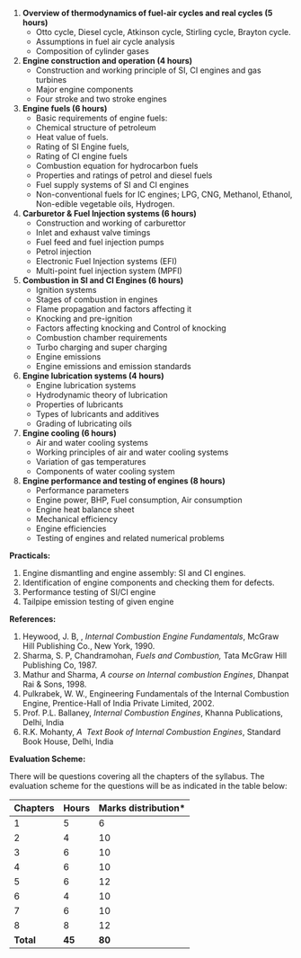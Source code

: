 1. **Overview of thermodynamics of fuel-air cycles and real cycles (5 hours)**
    * Otto cycle, Diesel cycle, Atkinson cycle, Stirling cycle, Brayton cycle.
    * Assumptions in fuel air cycle analysis
    * Composition of cylinder gases
2. **Engine construction and operation (4 hours)**
    * Construction and working principle of SI, CI engines and gas turbines 
    * Major engine components
    * Four stroke and two stroke engines
3. **Engine fuels (6 hours)**
    * Basic requirements of engine fuels:
    * Chemical structure of petroleum
    * Heat value of fuels.
    * Rating of SI Engine fuels,
    * Rating of CI engine fuels
    * Combustion equation for hydrocarbon fuels 
    * Properties and ratings of petrol and diesel fuels
    * Fuel supply systems of SI and CI engines
    * Non-conventional fuels for IC engines; LPG, CNG, Methanol, Ethanol, Non-edible vegetable oils, Hydrogen.
4. **Carburetor & Fuel Injection systems (6 hours)**
    * Construction and working of carburettor
    * Inlet and exhaust valve timings
    * Fuel feed and fuel injection pumps
    * Petrol injection
    * Electronic Fuel Injection systems (EFI)
    * Multi-point fuel injection system (MPFI)
5. **Combustion in SI and CI Engines (6 hours)**
    * Ignition systems
    * Stages of combustion in engines
    * Flame propagation and factors affecting it
    * Knocking and pre-ignition
    * Factors affecting knocking and Control of knocking
    * Combustion chamber requirements
    * Turbo charging and super charging
    * Engine emissions
    * Engine emissions and emission standards
6. **Engine lubrication systems (4 hours)** 
    * Engine lubrication systems
    * Hydrodynamic theory of lubrication
    * Properties of lubricants
    * Types of lubricants and additives
    * Grading of lubricating oils
7. **Engine cooling (6 hours)**
    * Air and water cooling systems
    * Working principles of air and water cooling systems
    * Variation of gas temperatures
    * Components of water cooling system
8. **Engine performance and testing of engines (8 hours)**
    * Performance parameters
    * Engine power, BHP, Fuel consumption, Air consumption
    * Engine heat balance sheet 
    * Mechanical efficiency
    * Engine efficiencies 
    * Testing of engines and related numerical problems

**Practicals:**

1. Engine dismantling and engine assembly: SI and CI engines. 
2. Identification of engine components and checking them for defects. 
3. Performance testing of SI/CI engine 
4. Tailpipe emission testing of given engine 

**References:**

1. Heywood, J. B, , *Internal Combustion Engine Fundamentals*, McGraw Hill Publishing Co., New York, 1990. 
2. Sharma, S. P, Chandramohan, *Fuels and Combustion,* Tata McGraw Hill Publishing Co, 1987. 
3. Mathur and Sharma, *A course on Internal combustion Engines*, Dhanpat Rai & Sons, 1998. 
4. Pulkrabek, W. W., Engineering Fundamentals of the Internal Combustion Engine, Prentice-Hall of India Private Limited, 2002. 
5. Prof. P.L. Ballaney, *Internal Combustion Engines*, Khanna Publications, Delhi, India 
6. R.K. Mohanty, *A  Text Book of Internal Combustion Engines*, Standard Book House, Delhi, India 

**Evaluation Scheme:**

There will be questions covering all the chapters of the syllabus. The evaluation scheme for the questions will be as indicated in the table below: 

| Chapters  | Hours  | Marks distribution* |
| --------- | ------ | ------------------- |
| 1         | 5      | 6                   |
| 2         | 4      | 10                  |
| 3         | 6      | 10                  |
| 4         | 6      | 10                  |
| 5         | 6      | 12                  |
| 6         | 4      | 10                  |
| 7         | 6      | 10                  |
| 8         | 8      | 12                  |
| **Total** | **45** | **80**              |

